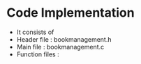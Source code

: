 # Code Implementation
* It consists of 
* Header file : bookmanagement.h
* Main file : bookmanagement.c
* Function files :
